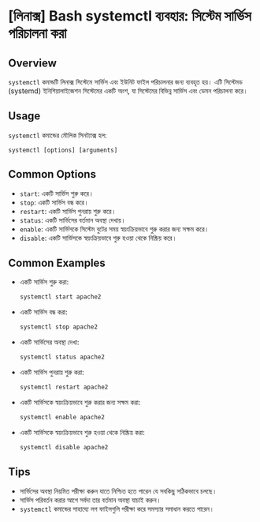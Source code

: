 # [লিনাক্স] Bash systemctl ব্যবহার: সিস্টেম সার্ভিস পরিচালনা করা

## Overview
`systemctl` কমান্ডটি লিনাক্স সিস্টেমে সার্ভিস এবং ইউনিট ফাইল পরিচালনার জন্য ব্যবহৃত হয়। এটি সিস্টেমড (systemd) ইনিশিয়ালাইজেশন সিস্টেমের একটি অংশ, যা সিস্টেমের বিভিন্ন সার্ভিস এবং ডেমন পরিচালনা করে।

## Usage
`systemctl` কমান্ডের মৌলিক সিনট্যাক্স হল:

```
systemctl [options] [arguments]
```

## Common Options
- `start`: একটি সার্ভিস শুরু করে।
- `stop`: একটি সার্ভিস বন্ধ করে।
- `restart`: একটি সার্ভিস পুনরায় শুরু করে।
- `status`: একটি সার্ভিসের বর্তমান অবস্থা দেখায়।
- `enable`: একটি সার্ভিসকে সিস্টেম বুটের সময় স্বয়ংক্রিয়ভাবে শুরু করার জন্য সক্ষম করে।
- `disable`: একটি সার্ভিসকে স্বয়ংক্রিয়ভাবে শুরু হওয়া থেকে নিষ্ক্রিয় করে।

## Common Examples
- একটি সার্ভিস শুরু করা:
    ```bash
    systemctl start apache2
    ```

- একটি সার্ভিস বন্ধ করা:
    ```bash
    systemctl stop apache2
    ```

- একটি সার্ভিসের অবস্থা দেখা:
    ```bash
    systemctl status apache2
    ```

- একটি সার্ভিস পুনরায় শুরু করা:
    ```bash
    systemctl restart apache2
    ```

- একটি সার্ভিসকে স্বয়ংক্রিয়ভাবে শুরু করার জন্য সক্ষম করা:
    ```bash
    systemctl enable apache2
    ```

- একটি সার্ভিসকে স্বয়ংক্রিয়ভাবে শুরু হওয়া থেকে নিষ্ক্রিয় করা:
    ```bash
    systemctl disable apache2
    ```

## Tips
- সার্ভিসের অবস্থা নিয়মিত পরীক্ষা করুন যাতে নিশ্চিত হতে পারেন যে সবকিছু সঠিকভাবে চলছে।
- সার্ভিস পরিবর্তন করার আগে সর্বদা তার বর্তমান অবস্থা যাচাই করুন।
- `systemctl` কমান্ডের সাহায্যে লগ ফাইলগুলি পরীক্ষা করে সমস্যার সমাধান করতে পারেন।